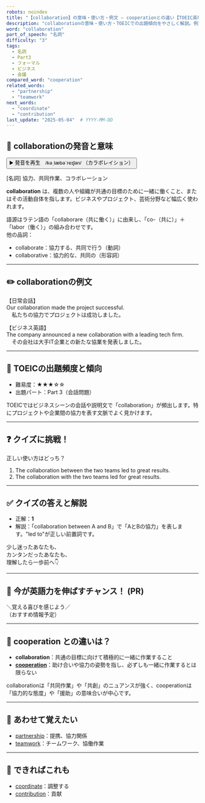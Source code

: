 ```yaml
---
robots: noindex
title: "【collaboration】の意味・使い方・例文 ― cooperationとの違い【TOEIC英単語】"
description: "collaborationの意味・使い方・TOEICでの出題傾向をやさしく解説。例文・クイズ付きでcooperationとの違いもわかりやすく学べます。"
word: "collaboration"
part_of_speech: "名詞"
difficulty: "3"
tags:
  - 名詞
  - Part3
  - フォーマル
  - ビジネス
  - 会議
compared_word: "cooperation"
related_words:
  - "partnership"
  - "teamwork"
next_words:
  - "coordinate"
  - "contribution"
last_update: "2025-05-04"  # YYYY-MM-DD
---
```


## 🔰 collaborationの発音と意味

<button class="play-audio" onclick="playTTS('collaboration')">
  <span class="play-audio-main">
    ▶️ 発音を再生　/kəˌlæbəˈreɪʃən/
  </span>
  <span class="play-audio-sub">
    （カラボレイション）
  </span>
</button>

[名詞] 協力、共同作業、コラボレーション

**collaboration** は、複数の人や組織が共通の目標のために一緒に働くこと、またはその活動自体を指します。ビジネスやプロジェクト、芸術分野など幅広く使われます。

語源はラテン語の「collaborare（共に働く）」に由来し、「co-（共に）」＋「labor（働く）」の組み合わせです。  
他の品詞：  
- collaborate：協力する、共同で行う（動詞）
- collaborative：協力的な、共同の（形容詞）

---

## ✏️ collaborationの例文

【日常会話】  
Our collaboration made the project successful.  
　私たちの協力でプロジェクトは成功しました。

【ビジネス英語】  
The company announced a new collaboration with a leading tech firm.  
　その会社は大手IT企業との新たな協業を発表しました。

---

## 🎯 TOEICの出題頻度と傾向

- 難易度：★★★☆☆
- 出題パート：Part 3（会話問題）

TOEICではビジネスシーンの会話や説明文で「collaboration」が頻出します。特にプロジェクトや企業間の協力を表す文脈でよく見かけます。

---

## ❓ クイズに挑戦！

正しい使い方はどっち？

1. The collaboration between the two teams led to great results.  
2. The collaboration with the two teams led for great results.

---

## ✅ クイズの答えと解説

- 正解：**1**
- 解説：「collaboration between A and B」で「AとBの協力」を表します。"led to"が正しい前置詞です。

少し迷ったあなたも、  
カンタンだったあなたも、  
理解したら一歩前へ👇️

---

## 🚀 今が英語力を伸ばすチャンス！ (PR)

<div class="info-center">
＼覚える喜びを感じよう／<br>  
（おすすめ情報予定）
</div>

---

## 🤔  cooperation との違いは？

- **collaboration**：共通の目標に向けて積極的に一緒に作業すること
- **[cooperation](/word/cooperation/)**：助け合いや協力の姿勢を指し、必ずしも一緒に作業するとは限らない

collaborationは「共同作業」や「共創」のニュアンスが強く、cooperationは「協力的な態度」や「援助」の意味合いが中心です。

---

## 🧩 あわせて覚えたい

- [partnership](/word/partnership/)：提携、協力関係
- [teamwork](/word/teamwork/)：チームワーク、協働作業

---

## 📖 できればこれも

- [coordinate](/word/coordinate/)：調整する
- [contribution](/word/contribution/)：貢献

<!-- cvid: aid40_bid42 -->
